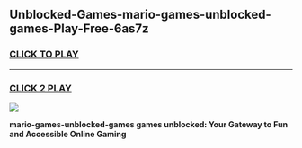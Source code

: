 
## Unblocked-Games-mario-games-unblocked-games-Play-Free-6as7z
<h3>
<a href="https://premium76.site?title=mario-games-unblocked-games&ref=18A1">CLICK TO PLAY</a></h3>
<hr>

<h3>
<a href="https://premium76.site?title=mario-games-unblocked-games&ref=18A1">CLICK 2 PLAY</a>
  
</h3>

<a href="https://premium76.site?title=mario-games-unblocked-games&ref=18A1"><img src="https://clearcache.store/games.png"></a>


**mario-games-unblocked-games games unblocked: Your Gateway to Fun and Accessible Online Gaming**
